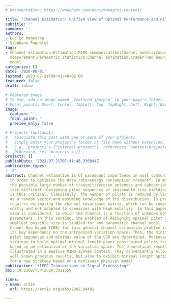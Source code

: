```yaml
---
# Documentation: https://wowchemy.com/docs/managing-content/

title: 'Channel Estimation: Unified View of Optimal Performance and Pilot Sequences'
subtitle: ''
summary: ''
authors:
- Luc Le Magoarou
- Stéphane Paquelet
tags:
- Channel estimation;Estimation;MIMO communication;Channel models;Covariance matrices;Noise
  measurement;Parametric statistics;Channel estimation;Cramér-Rao bound;parametric
  model
categories: []
date: '2020-00-01'
lastmod: 2023-07-21T09:41:49+02:00
featured: false
draft: false

# Featured image
# To use, add an image named `featured.jpg/png` to your page's folder.
# Focal points: Smart, Center, TopLeft, Top, TopRight, Left, Right, BottomLeft, Bottom, BottomRight.
image:
  caption: ''
  focal_point: ''
  preview_only: false

# Projects (optional).
#   Associate this post with one or more of your projects.
#   Simply enter your project's folder or file name without extension.
#   E.g. `projects = ["internal-project"]` references `content/project/deep-learning/index.md`.
#   Otherwise, set `projects = []`.
projects: []
publishDate: '2023-07-21T07:41:48.336094Z'
publication_types:
- '2'
abstract: Channel estimation is of paramount importance in most communication systems
  in order to optimize the data rate/energy consumption tradeoff. In modern systems,
  the possibly large number of transmit/receive antennas and subcarriers makes this
  task difficult. Designing pilot sequences of reasonable size yielding good performance
  is thus critical. Classically, the number of pilots is reduced by viewing the channel
  as a random vector and assuming knowledge of its distribution. In practice, this
  requires estimating the channel covariance matrix, which can be computationally
  costly and not adapted to scenarios with high mobility. In this paper, an alternative
  view is considered, in which the channel is a function of unknown deterministic
  parameters. In this setting, the problem of designing optimal pilot sequences of
  smallest possible size is studied for any parametric channel model. To do so, the
  Cramér-Rao bound (CRB) for this general channel estimation problem is given, highlighting
  its key dependency on the introduced variation space. Then, the minimal size of
  pilot sequences and minimal value of the CRB are determined. Moreover, a general
  strategy to build optimal minimal length power constrained pilots sequences is given,
  based on an estimation of the variation space. The theoretical results are finally
  illustrated in a massive MIMO system context. They conveniently allow to retrieve
  well known previous results, but also to exhibit minimal length optimal pilot sequences
  for a new strategy based on a nonlinear physical model.
publication: '*IEEE Transactions on Signal Processing*'
doi: 10.1109/TSP.2020.3021559

links:
- name: arXiv
  url: https://arxiv.org/abs/2002.04481

---
```

